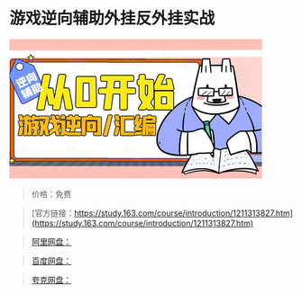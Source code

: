 # 游戏逆向辅助外挂反外挂实战

![img](../../../assets/study163/free/b1f243b3e68e41d782b96a9f27a9fc2c.png)

> 价格：免费

> [官方链接：https://study.163.com/course/introduction/1211313827.htm](https://study.163.com/course/introduction/1211313827.htm)

> [阿里网盘：]()

> [百度网盘：]()

> [夸克网盘：]()
